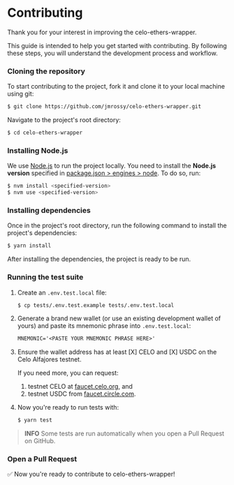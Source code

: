 # Contributing

Thank you for your interest in improving the celo-ethers-wrapper.

This guide is intended to help you get started with contributing. By following these steps, you will
understand the development process and workflow.

### Cloning the repository

To start contributing to the project, fork it and clone it to your local machine using git:

```sh
$ git clone https://github.com/jmrossy/celo-ethers-wrapper.git
```

Navigate to the project's root directory:

```sh
$ cd celo-ethers-wrapper
```

### Installing Node.js

We use [Node.js](https://nodejs.org/en/) to run the project locally. You need to install the
**Node.js version** specified in [package.json > engines > node](/package.json). To do so, run:

```sh
$ nvm install <specified-version>
$ nvm use <specified-version>
```

### Installing dependencies

Once in the project's root directory, run the following command to install the project's
dependencies:

```sh
$ yarn install
```

After installing the dependencies, the project is ready to be run.

### Running the test suite

1.  Create an `.env.test.local` file:

    ```sh
    $ cp tests/.env.test.example tests/.env.test.local
    ```

2.  Generate a brand new wallet (or use an existing development wallet of yours) and paste its
    mnemonic phrase into `.env.test.local`:

    ```txt
    MNEMONIC='<PASTE YOUR MNEMONIC PHRASE HERE>'
    ```

3.  Ensure the wallet address has at least [X] CELO and [X] USDC on the Celo Alfajores testnet. 

    If you need more, you can request:
    1.  testnet CELO at [faucet.celo.org](https://faucet.celo.org/alfajores), and 
    2. testnet USDC from
    [faucet.circle.com](https://faucet.circle.com/).

4.  Now you're ready to run tests with:

    ```sh
    $ yarn test
    ```

> **INFO** Some tests are run automatically when you open a Pull Request on GitHub.

### Open a Pull Request

✅ Now you're ready to contribute to celo-ethers-wrapper!
